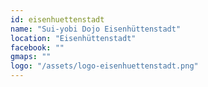 ```yaml
---
id: eisenhuettenstadt
name: "Sui-yobi Dojo Eisenhüttenstadt"
location: "Eisenhüttenstadt"
facebook: ""
gmaps: ""
logo: "/assets/logo-eisenhuettenstadt.png"
---
```

    